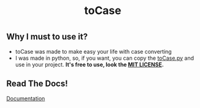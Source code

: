 <h1 align="center">toCase<h1>

## Why I must to use it?
+ toCase was made to make easy your life with case converting
+ I was made in python, so, if you want, you can copy the [toCase.py](https://github.com/RickBarretto/toCase/blob/main/src/ToCase.py) and use in your project. **It's free to use, look the [MIT LICENSE](LICENSE).**

## Read The Docs!
[Documentation](DOC.md)